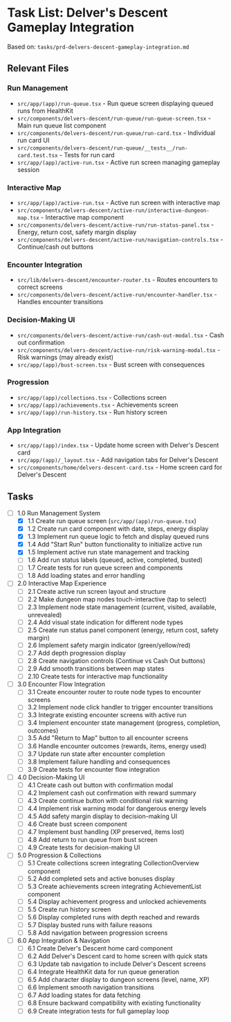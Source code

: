 # Task List: Delver's Descent Gameplay Integration

Based on: `tasks/prd-delvers-descent-gameplay-integration.md`

## Relevant Files

### Run Management

- `src/app/(app)/run-queue.tsx` - Run queue screen displaying queued runs from HealthKit
- `src/components/delvers-descent/run-queue/run-queue-screen.tsx` - Main run queue list component
- `src/components/delvers-descent/run-queue/run-card.tsx` - Individual run card UI
- `src/components/delvers-descent/run-queue/__tests__/run-card.test.tsx` - Tests for run card
- `src/app/(app)/active-run.tsx` - Active run screen managing gameplay session

### Interactive Map

- `src/app/(app)/active-run.tsx` - Active run screen with interactive map
- `src/components/delvers-descent/active-run/interactive-dungeon-map.tsx` - Interactive map component
- `src/components/delvers-descent/active-run/run-status-panel.tsx` - Energy, return cost, safety margin display
- `src/components/delvers-descent/active-run/navigation-controls.tsx` - Continue/cash out buttons

### Encounter Integration

- `src/lib/delvers-descent/encounter-router.ts` - Routes encounters to correct screens
- `src/components/delvers-descent/active-run/encounter-handler.tsx` - Handles encounter transitions

### Decision-Making UI

- `src/components/delvers-descent/active-run/cash-out-modal.tsx` - Cash out confirmation
- `src/components/delvers-descent/active-run/risk-warning-modal.tsx` - Risk warnings (may already exist)
- `src/app/(app)/bust-screen.tsx` - Bust screen with consequences

### Progression

- `src/app/(app)/collections.tsx` - Collections screen
- `src/app/(app)/achievements.tsx` - Achievements screen
- `src/app/(app)/run-history.tsx` - Run history screen

### App Integration

- `src/app/(app)/index.tsx` - Update home screen with Delver's Descent card
- `src/app/(app)/_layout.tsx` - Add navigation tabs for Delver's Descent
- `src/components/home/delvers-descent-card.tsx` - Home screen card for Delver's Descent

## Tasks

- [ ] 1.0 Run Management System
  - [x] 1.1 Create run queue screen (`src/app/(app)/run-queue.tsx`)
  - [x] 1.2 Create run card component with date, steps, energy display
  - [x] 1.3 Implement run queue logic to fetch and display queued runs
  - [x] 1.4 Add "Start Run" button functionality to initialize active run
  - [x] 1.5 Implement active run state management and tracking
  - [ ] 1.6 Add run status labels (queued, active, completed, busted)
  - [ ] 1.7 Create tests for run queue screen and components
  - [ ] 1.8 Add loading states and error handling

- [ ] 2.0 Interactive Map Experience
  - [ ] 2.1 Create active run screen layout and structure
  - [ ] 2.2 Make dungeon map nodes touch-interactive (tap to select)
  - [ ] 2.3 Implement node state management (current, visited, available, unrevealed)
  - [ ] 2.4 Add visual state indication for different node types
  - [ ] 2.5 Create run status panel component (energy, return cost, safety margin)
  - [ ] 2.6 Implement safety margin indicator (green/yellow/red)
  - [ ] 2.7 Add depth progression display
  - [ ] 2.8 Create navigation controls (Continue vs Cash Out buttons)
  - [ ] 2.9 Add smooth transitions between map states
  - [ ] 2.10 Create tests for interactive map functionality

- [ ] 3.0 Encounter Flow Integration
  - [ ] 3.1 Create encounter router to route node types to encounter screens
  - [ ] 3.2 Implement node click handler to trigger encounter transitions
  - [ ] 3.3 Integrate existing encounter screens with active run
  - [ ] 3.4 Implement encounter state management (progress, completion, outcomes)
  - [ ] 3.5 Add "Return to Map" button to all encounter screens
  - [ ] 3.6 Handle encounter outcomes (rewards, items, energy used)
  - [ ] 3.7 Update run state after encounter completion
  - [ ] 3.8 Implement failure handling and consequences
  - [ ] 3.9 Create tests for encounter flow integration

- [ ] 4.0 Decision-Making UI
  - [ ] 4.1 Create cash out button with confirmation modal
  - [ ] 4.2 Implement cash out confirmation with reward summary
  - [ ] 4.3 Create continue button with conditional risk warning
  - [ ] 4.4 Implement risk warning modal for dangerous energy levels
  - [ ] 4.5 Add safety margin display to decision-making UI
  - [ ] 4.6 Create bust screen component
  - [ ] 4.7 Implement bust handling (XP preserved, items lost)
  - [ ] 4.8 Add return to run queue from bust screen
  - [ ] 4.9 Create tests for decision-making UI

- [ ] 5.0 Progression & Collections
  - [ ] 5.1 Create collections screen integrating CollectionOverview component
  - [ ] 5.2 Add completed sets and active bonuses display
  - [ ] 5.3 Create achievements screen integrating AchievementList component
  - [ ] 5.4 Display achievement progress and unlocked achievements
  - [ ] 5.5 Create run history screen
  - [ ] 5.6 Display completed runs with depth reached and rewards
  - [ ] 5.7 Display busted runs with failure reasons
  - [ ] 5.8 Add navigation between progression screens

- [ ] 6.0 App Integration & Navigation
  - [ ] 6.1 Create Delver's Descent home card component
  - [ ] 6.2 Add Delver's Descent card to home screen with quick stats
  - [ ] 6.3 Update tab navigation to include Delver's Descent screens
  - [ ] 6.4 Integrate HealthKit data for run queue generation
  - [ ] 6.5 Add character display to dungeon screens (level, name, XP)
  - [ ] 6.6 Implement smooth navigation transitions
  - [ ] 6.7 Add loading states for data fetching
  - [ ] 6.8 Ensure backward compatibility with existing functionality
  - [ ] 6.9 Create integration tests for full gameplay loop
